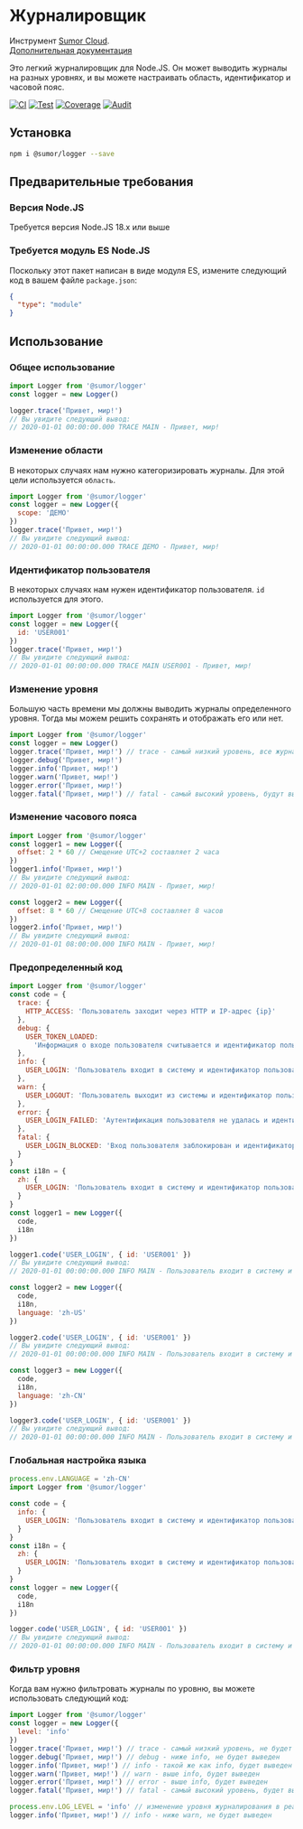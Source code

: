 # Журналировщик

Инструмент [Sumor Cloud](https://sumor.cloud).  
[Дополнительная документация](https://sumor.cloud/logger)

Это легкий журналировщик для Node.JS.
Он может выводить журналы на разных уровнях, и вы можете настраивать область, идентификатор и часовой пояс.

[![CI](https://github.com/sumor-cloud/logger/actions/workflows/ci.yml/badge.svg)](https://github.com/sumor-cloud/logger/actions/workflows/ci.yml)
[![Test](https://github.com/sumor-cloud/logger/actions/workflows/ut.yml/badge.svg)](https://github.com/sumor-cloud/logger/actions/workflows/ut.yml)
[![Coverage](https://github.com/sumor-cloud/logger/actions/workflows/coverage.yml/badge.svg)](https://github.com/sumor-cloud/logger/actions/workflows/coverage.yml)
[![Audit](https://github.com/sumor-cloud/logger/actions/workflows/audit.yml/badge.svg)](https://github.com/sumor-cloud/logger/actions/workflows/audit.yml)

## Установка

```bash
npm i @sumor/logger --save
```

## Предварительные требования

### Версия Node.JS

Требуется версия Node.JS 18.x или выше

### Требуется модуль ES Node.JS

Поскольку этот пакет написан в виде модуля ES, измените следующий код в вашем файле `package.json`:

```json
{
  "type": "module"
}
```

## Использование

### Общее использование

```js
import Logger from '@sumor/logger'
const logger = new Logger()

logger.trace('Привет, мир!')
// Вы увидите следующий вывод:
// 2020-01-01 00:00:00.000 TRACE MAIN - Привет, мир!
```

### Изменение области

В некоторых случаях нам нужно категоризировать журналы. Для этой цели используется `область`.

```js
import Logger from '@sumor/logger'
const logger = new Logger({
  scope: 'ДЕМО'
})
logger.trace('Привет, мир!')
// Вы увидите следующий вывод:
// 2020-01-01 00:00:00.000 TRACE ДЕМО - Привет, мир!
```

### Идентификатор пользователя

В некоторых случаях нам нужен идентификатор пользователя. `id` используется для этого.

```js
import Logger from '@sumor/logger'
const logger = new Logger({
  id: 'USER001'
})
logger.trace('Привет, мир!')
// Вы увидите следующий вывод:
// 2020-01-01 00:00:00.000 TRACE MAIN USER001 - Привет, мир!
```

### Изменение уровня

Большую часть времени мы должны выводить журналы определенного уровня. Тогда мы можем решить сохранять и отображать его или нет.

```js
import Logger from '@sumor/logger'
const logger = new Logger()
logger.trace('Привет, мир!') // trace - самый низкий уровень, все журналы будут выведены
logger.debug('Привет, мир!')
logger.info('Привет, мир!')
logger.warn('Привет, мир!')
logger.error('Привет, мир!')
logger.fatal('Привет, мир!') // fatal - самый высокий уровень, будут выведены только критические ошибки
```

### Изменение часового пояса

```js
import Logger from '@sumor/logger'
const logger1 = new Logger({
  offset: 2 * 60 // Смещение UTC+2 составляет 2 часа
})
logger1.info('Привет, мир!')
// Вы увидите следующий вывод:
// 2020-01-01 02:00:00.000 INFO MAIN - Привет, мир!

const logger2 = new Logger({
  offset: 8 * 60 // Смещение UTC+8 составляет 8 часов
})
logger2.info('Привет, мир!')
// Вы увидите следующий вывод:
// 2020-01-01 08:00:00.000 INFO MAIN - Привет, мир!
```

### Предопределенный код

```js
import Logger from '@sumor/logger'
const code = {
  trace: {
    HTTP_ACCESS: 'Пользователь заходит через HTTP и IP-адрес {ip}'
  },
  debug: {
    USER_TOKEN_LOADED:
      'Информация о входе пользователя считывается и идентификатор пользователя {id}'
  },
  info: {
    USER_LOGIN: 'Пользователь входит в систему и идентификатор пользователя {id}'
  },
  warn: {
    USER_LOGOUT: 'Пользователь выходит из системы и идентификатор пользователя {id}'
  },
  error: {
    USER_LOGIN_FAILED: 'Аутентификация пользователя не удалась и идентификатор пользователя {id}'
  },
  fatal: {
    USER_LOGIN_BLOCKED: 'Вход пользователя заблокирован и идентификатор пользователя {id}'
  }
}
const i18n = {
  zh: {
    USER_LOGIN: 'Пользователь входит в систему и идентификатор пользователя {id}'
  }
}
const logger1 = new Logger({
  code,
  i18n
})

logger1.code('USER_LOGIN', { id: 'USER001' })
// Вы увидите следующий вывод:
// 2020-01-01 00:00:00.000 INFO MAIN - Пользователь входит в систему и идентификатор пользователя USER001

const logger2 = new Logger({
  code,
  i18n,
  language: 'zh-US'
})

logger2.code('USER_LOGIN', { id: 'USER001' })
// Вы увидите следующий вывод:
// 2020-01-01 00:00:00.000 INFO MAIN - Пользователь входит в систему и идентификатор пользователя USER001

const logger3 = new Logger({
  code,
  i18n,
  language: 'zh-CN'
})

logger3.code('USER_LOGIN', { id: 'USER001' })
// Вы увидите следующий вывод:
// 2020-01-01 00:00:00.000 INFO MAIN - Пользователь входит в систему и идентификатор пользователя USER001
```

### Глобальная настройка языка

```js
process.env.LANGUAGE = 'zh-CN'
import Logger from '@sumor/logger'

const code = {
  info: {
    USER_LOGIN: 'Пользователь входит в систему и идентификатор пользователя {id}'
  }
}
const i18n = {
  zh: {
    USER_LOGIN: 'Пользователь входит в систему и идентификатор пользователя {id}'
  }
}
const logger = new Logger({
  code,
  i18n
})

logger.code('USER_LOGIN', { id: 'USER001' })
// Вы увидите следующий вывод:
// 2020-01-01 00:00:00.000 INFO MAIN - Пользователь входит в систему и идентификатор пользователя USER001
```

### Фильтр уровня

Когда вам нужно фильтровать журналы по уровню, вы можете использовать следующий код:

```js
import Logger from '@sumor/logger'
const logger = new Logger({
  level: 'info'
})
logger.trace('Привет, мир!') // trace - самый низкий уровень, не будет выведен
logger.debug('Привет, мир!') // debug - ниже info, не будет выведен
logger.info('Привет, мир!') // info - такой же как info, будет выведен
logger.warn('Привет, мир!') // warn - выше info, будет выведен
logger.error('Привет, мир!') // error - выше info, будет выведен
logger.fatal('Привет, мир!') // fatal - самый высокий уровень, будет выведен

process.env.LOG_LEVEL = 'info' // изменение уровня журналирования в реальном времени
logger.info('Привет, мир!') // info - ниже warn, не будет выведен
```
